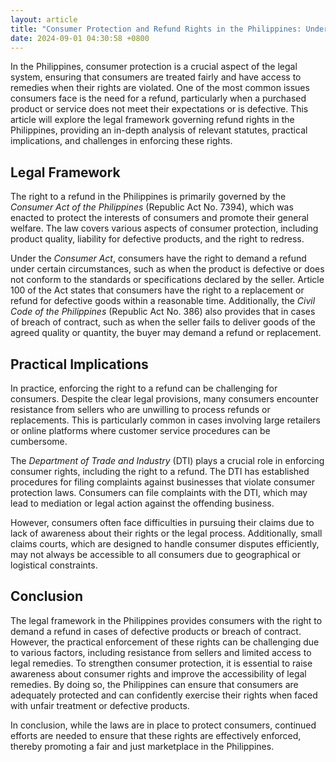 ```yaml
---
layout: article
title: "Consumer Protection and Refund Rights in the Philippines: Understanding the Legal Framework"
date: 2024-09-01 04:30:58 +0800
---
```


<p>In the Philippines, consumer protection is a crucial aspect of the legal system, ensuring that consumers are treated fairly and have access to remedies when their rights are violated. One of the most common issues consumers face is the need for a refund, particularly when a purchased product or service does not meet their expectations or is defective. This article will explore the legal framework governing refund rights in the Philippines, providing an in-depth analysis of relevant statutes, practical implications, and challenges in enforcing these rights.</p><h2>Legal Framework</h2><p>The right to a refund in the Philippines is primarily governed by the <i>Consumer Act of the Philippines</i> (Republic Act No. 7394), which was enacted to protect the interests of consumers and promote their general welfare. The law covers various aspects of consumer protection, including product quality, liability for defective products, and the right to redress.</p><p>Under the <i>Consumer Act</i>, consumers have the right to demand a refund under certain circumstances, such as when the product is defective or does not conform to the standards or specifications declared by the seller. Article 100 of the Act states that consumers have the right to a replacement or refund for defective goods within a reasonable time. Additionally, the <i>Civil Code of the Philippines</i> (Republic Act No. 386) also provides that in cases of breach of contract, such as when the seller fails to deliver goods of the agreed quality or quantity, the buyer may demand a refund or replacement.</p><h2>Practical Implications</h2><p>In practice, enforcing the right to a refund can be challenging for consumers. Despite the clear legal provisions, many consumers encounter resistance from sellers who are unwilling to process refunds or replacements. This is particularly common in cases involving large retailers or online platforms where customer service procedures can be cumbersome.</p><p>The <i>Department of Trade and Industry</i> (DTI) plays a crucial role in enforcing consumer rights, including the right to a refund. The DTI has established procedures for filing complaints against businesses that violate consumer protection laws. Consumers can file complaints with the DTI, which may lead to mediation or legal action against the offending business.</p><p>However, consumers often face difficulties in pursuing their claims due to lack of awareness about their rights or the legal process. Additionally, small claims courts, which are designed to handle consumer disputes efficiently, may not always be accessible to all consumers due to geographical or logistical constraints.</p><h2>Conclusion</h2><p>The legal framework in the Philippines provides consumers with the right to demand a refund in cases of defective products or breach of contract. However, the practical enforcement of these rights can be challenging due to various factors, including resistance from sellers and limited access to legal remedies. To strengthen consumer protection, it is essential to raise awareness about consumer rights and improve the accessibility of legal remedies. By doing so, the Philippines can ensure that consumers are adequately protected and can confidently exercise their rights when faced with unfair treatment or defective products.</p><p>In conclusion, while the laws are in place to protect consumers, continued efforts are needed to ensure that these rights are effectively enforced, thereby promoting a fair and just marketplace in the Philippines.</p>